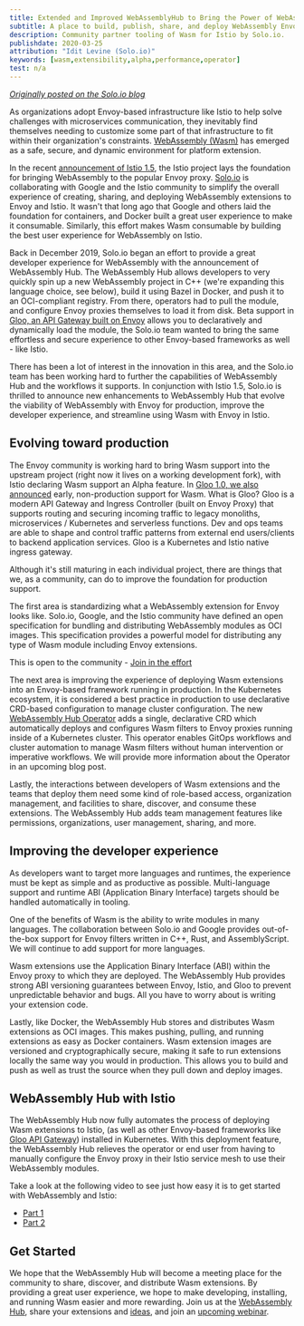 ```yaml
---
title: Extended and Improved WebAssemblyHub to Bring the Power of WebAssembly to Envoy and Istio
subtitle: A place to build, publish, share, and deploy WebAssembly Envoy extensions
description: Community partner tooling of Wasm for Istio by Solo.io.
publishdate: 2020-03-25
attribution: "Idit Levine (Solo.io)"
keywords: [wasm,extensibility,alpha,performance,operator]
test: n/a
---
```


[*Originally posted on the Solo.io blog*](https://www.solo.io/blog/an-extended-and-improved-webassembly-hub-to-helps-bring-the-power-of-webassembly-to-envoy-and-istio/)

As organizations adopt Envoy-based infrastructure like Istio to help solve challenges with microservices communication, they inevitably find themselves needing to customize some part of that infrastructure to fit within their organization's constraints. [WebAssembly (Wasm)](https://webassembly.org/) has emerged as a safe, secure, and dynamic environment for platform extension.

In the recent [announcement of Istio 1.5](/blog/2020/wasm-announce/), the Istio project lays the foundation for bringing WebAssembly to the popular Envoy proxy. [Solo.io](https://solo.io) is collaborating with Google and the Istio community to simplify the overall experience of creating, sharing, and deploying WebAssembly extensions to Envoy and Istio. It wasn't that long ago that Google and others laid the foundation for containers, and Docker built a great user experience to make it consumable. Similarly, this effort makes Wasm consumable by building the best user experience for WebAssembly on Istio.

Back in December 2019, Solo.io began an effort to provide a great developer experience for WebAssembly with the announcement of WebAssembly Hub. The WebAssembly Hub allows developers to very quickly spin up a new WebAssembly project in C++ (we're expanding this language choice, see below), build it using Bazel in Docker, and push it to an OCI-compliant registry. From there, operators had to  pull the module, and configure Envoy proxies themselves to load it from disk. Beta support in [Gloo, an API Gateway built on Envoy](https://docs.solo.io/gloo/latest/) allows you to declaratively and dynamically load the module, the Solo.io team wanted to bring the same effortless and secure experience to other Envoy-based frameworks as well - like Istio.

There has been a lot of interest in the innovation in this area, and the Solo.io team has been working hard to further the capabilities of WebAssembly Hub and the workflows it supports. In conjunction with Istio 1.5, Solo.io is thrilled to announce new enhancements to WebAssembly Hub that evolve the viability of WebAssembly with Envoy for production, improve the developer experience, and streamline using Wasm with Envoy in Istio.

## Evolving toward production

The Envoy community is working hard to bring Wasm support into the upstream project (right now it lives on a working development fork), with Istio declaring Wasm support an Alpha feature. In [Gloo 1.0, we also announced](https://www.solo.io/blog/announcing-gloo-1-0-a-production-ready-envoy-based-api-gateway/) early, non-production support for Wasm. What is Gloo? Gloo is a modern API Gateway and Ingress Controller (built on Envoy Proxy) that supports routing and securing incoming traffic to legacy monoliths, microservices / Kubernetes and serverless functions. Dev and ops teams are able to shape and control traffic patterns from external end users/clients to backend application services. Gloo is a Kubernetes and Istio native ingress gateway.

Although it's still maturing in each individual project, there are things that we, as a community, can do to improve the foundation for production support.

The first area is standardizing what a WebAssembly extension for Envoy looks like. Solo.io, Google, and the Istio community have defined an open specification for bundling and distributing WebAssembly modules as OCI images. This specification provides a powerful model for distributing any type of Wasm module including Envoy extensions.

This is open to the community - [Join in the effort](https://github.com/solo-io/wasm-image-spec)

The next area is improving the experience of deploying Wasm extensions into an Envoy-based framework running in production. In the Kubernetes ecosystem, it is considered a best practice in production to use declarative CRD-based configuration to manage cluster configuration. The new [WebAssembly Hub Operator](https://docs.solo.io/web-assembly-hub/latest/tutorial_code/wasme_operator/) adds a single, declarative CRD which automatically deploys and configures Wasm filters to Envoy proxies running inside of a Kubernetes cluster. This operator enables GitOps workflows and cluster automation to manage Wasm filters without human intervention or imperative workflows. We will provide more information about the Operator in an upcoming blog post.

Lastly, the interactions between developers of Wasm extensions and the teams that deploy them need some kind of role-based access, organization management, and facilities to share, discover, and consume these extensions. The WebAssembly Hub adds team management features like permissions, organizations, user management, sharing, and more.

## Improving the developer experience

As developers want to target more languages and runtimes, the experience must be kept as simple and as productive as possible. Multi-language support and runtime ABI (Application Binary Interface) targets should be handled automatically in tooling.

One of the benefits of Wasm is the ability to write modules in many languages. The collaboration between Solo.io and Google provides out-of-the-box support for Envoy filters written in C++, Rust, and AssemblyScript. We will continue to add support for more languages.

Wasm extensions use the Application Binary Interface (ABI) within the Envoy proxy to which they are deployed. The WebAssembly Hub provides strong ABI versioning guarantees between Envoy, Istio, and Gloo to prevent unpredictable behavior and bugs. All you have to worry about is writing your extension code.

Lastly, like Docker, the WebAssembly Hub stores and distributes Wasm extensions as OCI images. This makes pushing, pulling, and running extensions as easy as Docker containers. Wasm extension images are versioned and cryptographically secure, making it safe to run extensions locally the same way you would in production. This allows you to build and push as well as trust the source when they pull down and deploy images.

## WebAssembly Hub with Istio

The WebAssembly Hub now fully automates the process of deploying Wasm extensions to Istio, (as well as other Envoy-based frameworks like [Gloo API Gateway](https://docs.solo.io/gloo/latest/)) installed in Kubernetes. With this deployment feature, the WebAssembly Hub relieves the operator or end user from having to manually configure the Envoy proxy in their Istio service mesh to use their WebAssembly modules.

Take a look at the following video to see just how easy it is to get started with WebAssembly and Istio:

* [Part 1](https://www.youtube.com/watch?v=-XPTGXEpUp8)
* [Part 2](https://youtu.be/vuJKRnjh1b8)

## Get Started

We hope that the WebAssembly Hub will become a meeting place for the community to share, discover, and distribute Wasm extensions. By providing a great user experience, we hope to make developing, installing, and running Wasm easier and more rewarding. Join us at the [WebAssembly Hub](https://webassemblyhub.io), share your extensions and [ideas](https://slack.solo.io), and join an [upcoming webinar](https://solo.zoom.us/webinar/register/WN_i8MiDTIpRxqX-BjnXbj9Xw).
